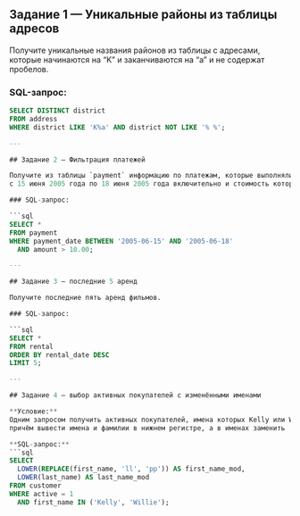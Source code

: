 ## Задание 1 — Уникальные районы из таблицы адресов

Получите уникальные названия районов из таблицы с адресами, которые начинаются на “K” и заканчиваются на “a” и не содержат пробелов.

### SQL-запрос:

```sql
SELECT DISTINCT district
FROM address
WHERE district LIKE 'K%a' AND district NOT LIKE '% %';

---

## Задание 2 — Фильтрация платежей

Получите из таблицы `payment` информацию по платежам, которые выполнялись в промежуток  
с 15 июня 2005 года по 18 июня 2005 года включительно и стоимость которых превышает 10.00.

### SQL-запрос:

```sql
SELECT *
FROM payment
WHERE payment_date BETWEEN '2005-06-15' AND '2005-06-18'
  AND amount > 10.00;

---

## Задание 3 — последние 5 аренд

Получите последние пять аренд фильмов.

### SQL-запрос:

```sql
SELECT *
FROM rental
ORDER BY rental_date DESC
LIMIT 5;

---

## Задание 4 — выбор активных покупателей с изменёнными именами

**Условие:**
Одним запросом получить активных покупателей, имена которых Kelly или Willie,  
причём вывести имена и фамилии в нижнем регистре, а в именах заменить 'll' на 'pp'.

**SQL-запрос:**
```sql
SELECT
  LOWER(REPLACE(first_name, 'll', 'pp')) AS first_name_mod,
  LOWER(last_name) AS last_name_mod
FROM customer
WHERE active = 1
  AND first_name IN ('Kelly', 'Willie');
